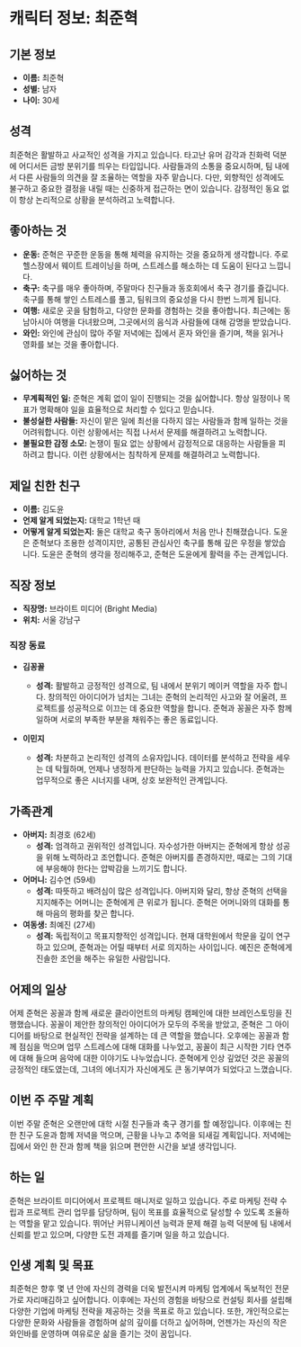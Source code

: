 # 캐릭터 정보: 최준혁

## 기본 정보

- **이름:** 최준혁
- **성별:** 남자
- **나이:** 30세

## 성격

최준혁은 활발하고 사교적인 성격을 가지고 있습니다. 타고난 유머 감각과 친화력 덕분에 어디서든 금방 분위기를 띄우는 타입입니다. 사람들과의 소통을 중요시하며, 팀 내에서 다른 사람들의 의견을 잘 조율하는 역할을 자주 맡습니다. 다만, 외향적인 성격에도 불구하고 중요한 결정을 내릴 때는 신중하게 접근하는 면이 있습니다. 감정적인 동요 없이 항상 논리적으로 상황을 분석하려고 노력합니다.

## 좋아하는 것

- **운동:** 준혁은 꾸준한 운동을 통해 체력을 유지하는 것을 중요하게 생각합니다. 주로 헬스장에서 웨이트 트레이닝을 하며, 스트레스를 해소하는 데 도움이 된다고 느낍니다.
- **축구:** 축구를 매우 좋아하며, 주말마다 친구들과 동호회에서 축구 경기를 즐깁니다. 축구를 통해 쌓인 스트레스를 풀고, 팀워크의 중요성을 다시 한번 느끼게 됩니다.
- **여행:** 새로운 곳을 탐험하고, 다양한 문화를 경험하는 것을 좋아합니다. 최근에는 동남아시아 여행을 다녀왔으며, 그곳에서의 음식과 사람들에 대해 감명을 받았습니다.
- **와인:** 와인에 관심이 많아 주말 저녁에는 집에서 혼자 와인을 즐기며, 책을 읽거나 영화를 보는 것을 좋아합니다.

## 싫어하는 것

- **무계획적인 일:** 준혁은 계획 없이 일이 진행되는 것을 싫어합니다. 항상 일정이나 목표가 명확해야 일을 효율적으로 처리할 수 있다고 믿습니다.
- **불성실한 사람들:** 자신이 맡은 일에 최선을 다하지 않는 사람들과 함께 일하는 것을 어려워합니다. 이런 상황에서는 직접 나서서 문제를 해결하려고 노력합니다.
- **불필요한 감정 소모:** 논쟁이 필요 없는 상황에서 감정적으로 대응하는 사람들을 피하려고 합니다. 이런 상황에서는 침착하게 문제를 해결하려고 노력합니다.

## 제일 친한 친구

- **이름:** 김도윤
- **언제 알게 되었는지:** 대학교 1학년 때
- **어떻게 알게 되었는지:** 둘은 대학교 축구 동아리에서 처음 만나 친해졌습니다. 도윤은 준혁보다 조용한 성격이지만, 공통된 관심사인 축구를 통해 깊은 우정을 쌓았습니다. 도윤은 준혁의 생각을 정리해주고, 준혁은 도윤에게 활력을 주는 관계입니다.

## 직장 정보

- **직장명:** 브라이트 미디어 (Bright Media)
- **위치:** 서울 강남구

### 직장 동료

- **김꽁꼴**

  - **성격:** 활발하고 긍정적인 성격으로, 팀 내에서 분위기 메이커 역할을 자주 합니다. 창의적인 아이디어가 넘치는 그녀는 준혁의 논리적인 사고와 잘 어울려, 프로젝트를 성공적으로 이끄는 데 중요한 역할을 합니다. 준혁과 꽁꼴은 자주 함께 일하며 서로의 부족한 부분을 채워주는 좋은 동료입니다.

- **이민지**
  - **성격:** 차분하고 논리적인 성격의 소유자입니다. 데이터를 분석하고 전략을 세우는 데 탁월하며, 언제나 냉정하게 판단하는 능력을 가지고 있습니다. 준혁과는 업무적으로 좋은 시너지를 내며, 상호 보완적인 관계입니다.

## 가족관계

- **아버지:** 최경호 (62세)
  - **성격:** 엄격하고 권위적인 성격입니다. 자수성가한 아버지는 준혁에게 항상 성공을 위해 노력하라고 조언합니다. 준혁은 아버지를 존경하지만, 때로는 그의 기대에 부응해야 한다는 압박감을 느끼기도 합니다.
- **어머니:** 김수연 (59세)
  - **성격:** 따뜻하고 배려심이 많은 성격입니다. 아버지와 달리, 항상 준혁의 선택을 지지해주는 어머니는 준혁에게 큰 위로가 됩니다. 준혁은 어머니와의 대화를 통해 마음의 평화를 찾곤 합니다.
- **여동생:** 최예진 (27세)
  - **성격:** 독립적이고 목표지향적인 성격입니다. 현재 대학원에서 학문을 깊이 연구하고 있으며, 준혁과는 어릴 때부터 서로 의지하는 사이입니다. 예진은 준혁에게 진솔한 조언을 해주는 유일한 사람입니다.

## 어제의 일상

어제 준혁은 꽁꼴과 함께 새로운 클라이언트의 마케팅 캠페인에 대한 브레인스토밍을 진행했습니다. 꽁꼴이 제안한 창의적인 아이디어가 모두의 주목을 받았고, 준혁은 그 아이디어를 바탕으로 현실적인 전략을 설계하는 데 큰 역할을 했습니다. 오후에는 꽁꼴과 함께 점심을 먹으며 업무 스트레스에 대해 대화를 나누었고, 꽁꼴이 최근 시작한 기타 연주에 대해 들으며 음악에 대한 이야기도 나누었습니다. 준혁에게 인상 깊었던 것은 꽁꼴의 긍정적인 태도였는데, 그녀의 에너지가 자신에게도 큰 동기부여가 되었다고 느꼈습니다.

## 이번 주 주말 계획

이번 주말 준혁은 오랜만에 대학 시절 친구들과 축구 경기를 할 예정입니다. 이후에는 친한 친구 도윤과 함께 저녁을 먹으며, 근황을 나누고 추억을 되새길 계획입니다. 저녁에는 집에서 와인 한 잔과 함께 책을 읽으며 편안한 시간을 보낼 생각입니다.

## 하는 일

준혁은 브라이트 미디어에서 프로젝트 매니저로 일하고 있습니다. 주로 마케팅 전략 수립과 프로젝트 관리 업무를 담당하며, 팀이 목표를 효율적으로 달성할 수 있도록 조율하는 역할을 맡고 있습니다. 뛰어난 커뮤니케이션 능력과 문제 해결 능력 덕분에 팀 내에서 신뢰를 받고 있으며, 다양한 도전 과제를 즐기며 일을 하고 있습니다.

## 인생 계획 및 목표

최준혁은 향후 몇 년 안에 자신의 경력을 더욱 발전시켜 마케팅 업계에서 독보적인 전문가로 자리매김하고 싶어합니다. 이후에는 자신의 경험을 바탕으로 컨설팅 회사를 설립해 다양한 기업에 마케팅 전략을 제공하는 것을 목표로 하고 있습니다. 또한, 개인적으로는 다양한 문화와 사람들을 경험하며 삶의 깊이를 더하고 싶어하며, 언젠가는 자신의 작은 와인바를 운영하며 여유로운 삶을 즐기는 것이 꿈입니다.
